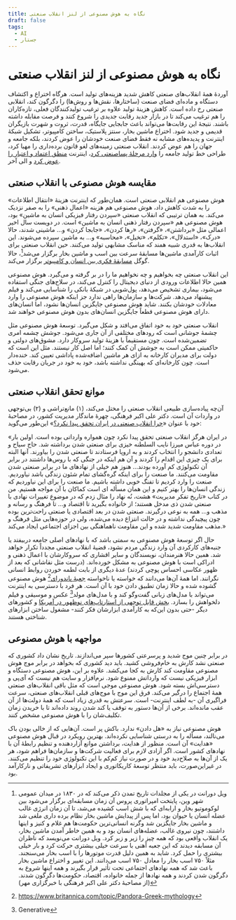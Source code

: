 ```yaml
---
title: نگاه به هوش مصنوعی از لنز انقلاب صنعتی
draft: false
tags:
  - AI
  - جستار
---
```

# نگاه به هوش مصنوعی از لنز انقلاب صنعتی

آوردهٔ همهٔ انقلاب‌های صنعتی کاهش شدید هزینه‌های تولید است. هرگاه اختراع و اکتشاف دستگاه و ماده‌ای فضای صنعت (ساختارها، نقش‌ها و روش‌ها) را دگرگون کند، انقلابی صنعتی رخ داده است. کاهش هزینهٔ تولید علاوه بر ترغیب تولیدکنندگان فعلی، تازه‌کاران را هم ترغیب می‌کند تا در بازار جدید رقابت جدیدی را شروع کنند و فرصت مقابله داشته باشند. نتیجهٔ این رقابت‌ها می‌تواند باعث جابجایی جایگاه، قدرت، ثروت و شهرت بازیگران قدیمی و جدید شود. اختراع ماشین بخار، سنتز پلاستیک، ساختن کامپیوتر، تشکیل شبکهٔ اینترنت و پدیده‌های مشابه نه فقط فضای صنعت خودشان را عوض کردند، بلکه جامعه و جهان را هم عوض کردند. انقلاب صنعتی زمینه‌های لغو قانون برده‌داری را مهیا کرد، طراحی خط تولید جامعه را [وارد مرحلهٔ پساصنعتی کرد](https://tetra.ir/%D9%86%D9%87%D8%A7%D8%AF%D9%86-%D9%86%D8%B8%D8%B1%DB%8C%D9%87%D9%94-%D9%86%D9%87%D8%A7%D8%AF-%D9%86%D9%87%D8%A7%D8%AF%DA%AF%D8%B1%D8%A7%DB%8C%DB%8C%D8%8C-%D8%B3%D8%A7%D8%B2%D9%85%D8%A7%D9%86-%D9%88/#change)، اینترنت [منطق اعتماد و اعتبار را عوض کرد](https://www.ted.com/talks/rachel_botsman_we_ve_stopped_trusting_institutions_and_started_trusting_strangers) و الی آخر.

## مقایسه هوش مصنوعی با انقلاب صنعتی

هوش مصنوعی هم انقلابی صنعتی است. همان‌طور که اینترنت هزینهٔ «انتقال اطلاعات» را به شدت کاهش داد، هوش مصنوعی هم هزینه «اعمال ذهنی» را به صفر نزدیک می‌کند. به همان ترتیبی که انقلاب صنعتی «سپردن رفتار فیزیکی انسان به ماشین» بود، هوش مصنوعی هم «سپردن رفتار ذهنی انسان به ماشین» است. در دویست سال اخیر اعمالی مثل «برداشتن»، «گرفتن»، «رها کردن»، «جابجا کردن» و... ماشینی شدند، حالا «درک»، «استدلال»، «تکلم»، «تخیل»، «محاسبه» و... به ماشین سپرده می‌شوند. این انقلاب‌ها به قدری شبیه همند که مناسک مشابهی تولید می‌کنند. حین انقلاب صنعتی برای اثبات کارآمدی ماشین‌ها مسابقهٔ سرعت بین اسب و ماشین بخار برگزار می‌شد[^1]، حالا گوگل [مسابقهٔ فکری بین انسان و کامپیوتر](https://www.youtube.com/watch?v=WXuK6gekU1Y) برگزار می‌کند.

این انقلاب صنعتی چه بخواهیم و چه نخواهیم ما را در بر گرفته و می‌گیرد. هوش مصنوعی همین حالا اطلاعات ورودی از دنیای دیجیتال را کنترل می‌کند، در سلاح‌های جنگی استفاده می‌شود، بیماری تشخیص می‌دهد، پول‌شویی در شبکهٔ بانکی را شناسایی می‌کند و فیلم پیشنهاد می‌دهد. شرکت‌ها و سازمان‌ها راهی ندارد جز اینکه هوش مصنوعی را وارد معادلات خودشان بکنند. شاید هوش مصنوعی جایگزین انسان‌ها نشود، اما انسان‌های دارای هوش مصنوعی قطعاً جایگزین انسان‌های بدون هوش مصنوعی خواهند شد.

انقلاب صنعتی خود به خود اتفاق می‌افتد و شکل می‌گیرد. توسعهٔ هوش مصنوعی مثل چشمهٔ جوشانی است که رودهای مختلفی از آن جاری می‌شود. جوشش چشمه امری تضمین‌شده است. چون مستقیماً با هزینهٔ تولید سروکار دارد. مشوق‌های دولتی و حاکمیتی ممکن است به جوشش آن کمک کنند؛ اما اصل کار نیستند. مثل این است که دولت برای مدیران کارخانه به ازای هر ماشین اضافه‌شده پاداشی تعیین کند. خنده‌دار است. چون کارخانه‌ای که بهینگی نداشته باشد، خود به خود در جریان رقابت حذف می‌شود.

## موانع تحقق انقلاب صنعتی

آن‌چه پیاده‌سازی طبیعی انقلاب صنعتی را مختل می‌کند، (۱) مانع‌تراشی و (۲) بی‌توجهی در واردات آن است. دکتر علی اکبر فرهنگی، چهرهٔ ماندگار مدیریت کشور، در مصاحبهٔ خود با عنوان «[چرا انقلاب صنعتی در ایران تحقق پیدا نکرد؟](https://www.mehrnews.com/news/4831712/%D8%B5%D9%81%D8%B1-%D8%AA%D8%A7-%D8%B5%D8%AF-%D8%B9%D9%84%D9%85-%D9%85%D8%AF%DB%8C%D8%B1%DB%8C%D8%AA-%DA%86%D8%B1%D8%A7-%D8%A7%D9%86%D9%82%D9%84%D8%A7%D8%A8-%D8%B5%D9%86%D8%B9%D8%AA%DB%8C-%D8%AF%D8%B1-%D8%A7%DB%8C%D8%B1%D8%A7%D9%86-%D8%AA%D8%AD%D9%82%D9%82-%D9%BE%DB%8C%D8%AF%D8%A7-%D9%86%DA%A9%D8%B1%D8%AF)» این‌طور می‌گوید:

«در ایران هرگز انقلاب صنعتی تحقق پیدا نکرد چون همواره وارداتی بوده است. اولین بار در دوره عباس میرزا نایب السلطنه خیزی برای صنعتی شدن برداشته شد. حاج سیاح و تعدادی دانشجو را انتخاب کردند و به اروپا فرستادند تا صنعتی شدن را بیاورند. آنها البته برای یک چیزی این اقدام را کردند و آن هم اینکه در جنگی که با روس‌ها داشتند در برابر آن تکنولوژی کم آورده بودند… هنوز هم خیلی از نهادهای ما در برابر صنعتی شدن مقاومت می‌کنند. ما صنعت را برای اینکه گره‌گشای تمام شئون زندگی باشد نیاوردیم. صنعت را وارد کردیم تا تفنگ خوبی داشته باشیم. ما صنعت را برای این نیاوردیم که زندگی انسان‌ها را بهتر کنیم و این همان مسأله ای است کماکان با آن مواجه هستیم. من در کتاب «تاریخ تفکر مدیریت» هشت، نُه نهاد را مثال زدم که در موضوع تغییرات نهادی با صنعتی شدن ذی مدخل هستند؛ از خانواده بگیرید تا اقتصاد و… تا فرهنگ و رسانه و مذهب و… همه به نوعی درگیرند. صنعتی شدن در بعد اقتصادی یا صنعتی راحت‌ترین بوده چون پیچیدگی نداشته و در حالت انتزاع دیده می‌شده، ولی در حوزه‌هایی مثل فرهنگ و مذهب مقاومت شدید شده و این مقاومت ناهماهنگی بین اجزای اجتماعی ایجاد می‌کند.»

حال اگر توسعهٔ هوش مصنوعی به سمتی باشد که با نهادهای اصلی جامعه دربیفتد یا جنبه‌های کارکردی آن وارد زندگی مردم نشود، قضیهٔ انقلاب صنعتی مجدداً تکرار خواهد شد. همین حالا هنرمندان، نویسندگان و سایر اقشاری که سروکارشان با اعمال ذهنی و ادراکی است با هوش مصنوعی به مشکل خورده‌اند. (درست مثل نقاشانی که بعد از ظهور عکاسی احساس پوچی کردند) عدهٔ دیگری از بابت لطمه خوردن روابط انسانی نگرانند. اما همهٔ آن‌ها می‌دانند که خواسته یا ناخواسته [جعبهٔ پاندورای](https://en.wikipedia.org/wiki/Pandora%27s_box)[^2] هوش مصنوعی گشوده شده و حالا زمان تطبیق دادن خود با آن است. هر فرد با دسترسی به اینترنت می‌تواند با مدل‌های زبانی گفت‌وگو کند و با مدل‌های مولد[^3] عکس و موسیقی و فیلم دلخواهش را بسازد. [بخش قابل توجهی از استارتاپ‌های نوظهور در آمریکا](https://techcrunch.com/2023/04/08/ycs-latest-batch-sure-was-a-lot-of-maybe-ai-can-do-this/) و کشورهای دیگر -حتی بدون این‌که به کارآمدی ابزارشان فکر کنند- مشغول ساختن ابزارهای شناختی هستند.

## مواجهه با هوش مصنوعی

در برابر چنین موج شدید و پرسرعتی کشورها سپر می‌اندازند. تاریخ نشان داد کشوری که صنعتی نشد کارش به خام‌فروشی کشید. باید دید کشوری که بخواهد در برابر موج هوش مصنوعی مقاومت کند کارش به کجا می‌کشد. علاوه بر این، هوش مصنوعی دستگاه و ابزار فیزیکی نیست که وارداتش ممنوع شود. نرم‌افزار و سایت هم نیست که آی‌پی و دسترسی‌اش بسته شود. هوش مصنوعی موجی است که مثل باقی انقلاب‌های صنعتی همهٔ اجتماع را درگیر می‌کند. فرق این موج با موج‌های قبلی انقلاب‌های صنعتی، سرعت فراگیری آن -به لطف اینترنت- است. سرعتش به قدری زیاد است که همهٔ دولت‌ها از آن عقب مانده‌اند. برخی از آن‌ها دستور به توقف یا کند شدن روند داده‌اند تا با خریدن زمان تکلیف‌شان را با هوش مصنوعی مشخص کنند.

هوش مصنوعی نیاز به «هل دادن» ندارد. باکش پر است. آن‌هایی که از خالی بودن باک می‌نالند، مسأله را به درستی شناسایی نکرده‌اند. بهترین رویکرد در قبال هوش مصنوعی «هدایت» آن است. منظور از هدایت، برداشتن موانع آزاردهنده و تنظیم رابطهٔ آن با نهادهای کشور است. اگر آزادی لازم برای فعالیت شرکت‌ها و سازمان‌ها فراهم شود، هر یک از آن‌ها به صلاح‌دید خود و در صورت نیاز کم‌کم با این تکنولوژی خود را تنظیم می‌کنند. در غیراین‌صورت، باید منتظر توسعهٔ کاریکاتوری و ایجاد ابزارهای تشریفاتی و نارکارآمد بود.


[^1]:  ویل دورانت در یکی از مجلدات تاریخ تمدن ذکر می‌کند که در ۱۸۳۰ در میدان عمومی شهر وین، پایتخت امپراتوری پروس آن زمان مسابقه‌ای برگزار می‌شود بین لوکوموتیو بخار و ارابه‌ای که با شش اسب کشیده می‌شد، تا آن زمان انرژی غالب عضله انسان یا حیوان بود، اما پس از پیدایش ماشین بخار نظام برده داری ملغی شد و ماشین بخار جایگزین شد وگرنه انسانی‌ترین حکومت‌ها هم غلام و کنیز و اینها داشتند، چون نیروی غالب، عضله‌های انسان بود و به همین خاطر آمدن ماشین بخار، یک انقلاب واقعی بود که همه چیز را زیر و زبر کرد. ویل دورانت می‌نویسد که ناظران آن مسابقه دیدند که این جعبه آهنی با سرعت خیلی بیشتری حرکت کرد و بار خیلی بیشتری را حمل کرد. شاید به همین دلیل قدرت موتورها را با اسب بخار می‌سنجند. مثلاً ۷۵۰ اسب بخار را معادل ۷۵۰ اسب می‌دانند. این تغییر و اختراع ماشین بخار باعث شد که همه نهادهای اجتماعی تحت تأثیر قرار بگیرند و همه اینها شروع به دگرگون شدن کردند و همه نهادها از جمله خانواده، اقتصاد، حکومت‌ها دگرگون شدند. (از مصاحبهٔ دکتر علی اکبر فرهنگی با خبرگزاری مهر)
[^2]: https://www.britannica.com/topic/Pandora-Greek-mythology
[^3]: Generative

